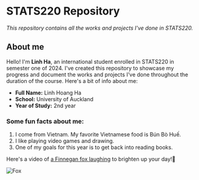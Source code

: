 # STATS220 Repository
*This repository contains all the works and projects I've done in STATS220.*
## About me
Hello! I'm **Linh Ha**, an international student enrolled in STATS220 in semester one of 2024.
I've created this repository to showcase my progress and document the works and projects I've done
throughout the duration of the course. Here's a bit of info about me:

* **Full Name:** Linh Hoang Ha
* **School:** University of Auckland
* **Year of Study:** 2nd year

### Some fun facts about me:
1. I come from Vietnam. My favorite Vietnamese food is Bún Bò Huế.
2. I like playing video games and drawing.
3. One of my goals for this year is to get back into reading books.

Here's a video of [a Finnegan fox laughing](https://www.youtube.com/watch?v=xwtaekgVt9Q) to brighten up your day!🦊

![Fox](https://i.pinimg.com/564x/c3/d4/2e/c3d42e8306749be0e5290b617fd1eca5.jpg)
